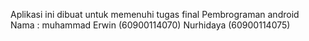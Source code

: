 Aplikasi ini dibuat untuk memenuhi tugas final Pembrograman android
Nama : muhammad Erwin (60900114070)
       Nurhidaya (60900114075)